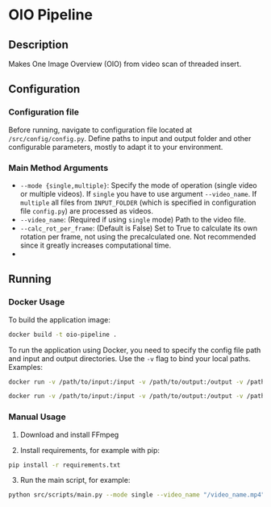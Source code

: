 # OIO Pipeline

## Description
Makes One Image Overview (OIO) from video scan of threaded insert.

## Configuration

### Configuration file
Before running, navigate to configuration file located at `/src/config/config.py`. Define paths to input and output folder and other configurable parameters, mostly to adapt it to your environment.

### Main Method Arguments
- `--mode {single,multiple}`: Specify the mode of operation (single video or multiple videos). If `single` you have to use argument `--video_name`. If `multiple` all files from `INPUT_FOLDER` (which is specified in configuration file `config.py`) are processed as videos.
- `--video_name`: (Required if using `single` mode) Path to the video file.
- `--calc_rot_per_frame`: (Default is False) Set to True to calculate its own rotation per frame, not using the precalculated one. Not recommended since it greatly increases computational time.
- 
## Running
### Docker Usage
To build the application image:
```bash
docker build -t oio-pipeline .
```
To run the application using Docker, you need to specify the config file path and input and output directories. Use the `-v` flag to bind your local paths.
Examples:
```bash
docker run -v /path/to/input:/input -v /path/to/output:/output -v /path/to/config/config.py:/app/src/config/config.py oio-pipeline --mode multiple
```
```bash
docker run -v /path/to/input:/input -v /path/to/output:/output -v /path/to/config/config.py:/app/src/config/config.py oio-pipeline --mode single --video_name "/video_name.mp4"
```

### Manual Usage
1. Download and install FFmpeg

2. Install requirements, for example with pip:
```bash
pip install -r requirements.txt
```
3. Run the main script, for example:
```bash
python src/scripts/main.py --mode single --video_name "/video_name.mp4"
```
